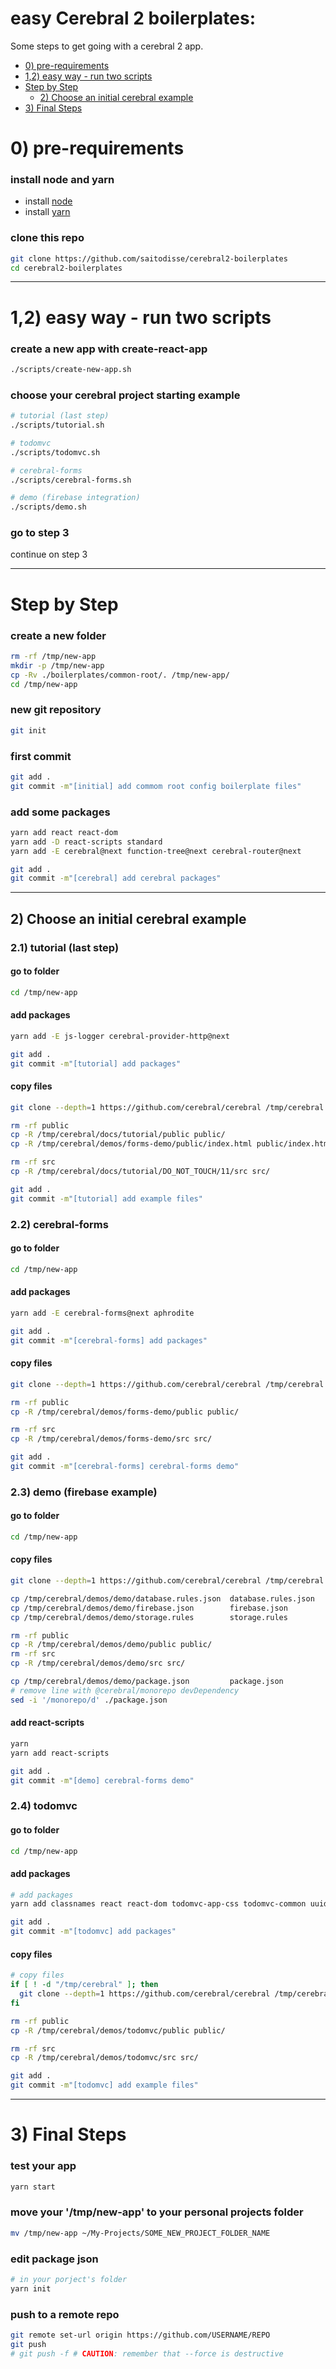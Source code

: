 # easy Cerebral 2 boilerplates:

Some steps to get going with a cerebral 2 app.

<!-- MarkdownTOC -->

- [0\) pre-requirements](#0-pre-requirements)
- [1,2\) easy way - run two scripts](#12-easy-way---run-two-scripts)
- [Step by Step](#step-by-step)
    - [2\) Choose an initial cerebral example](#2-choose-an-initial-cerebral-example)
- [3\) Final Steps](#3-final-steps)

<!-- /MarkdownTOC -->



# 0) pre-requirements

### install node and yarn

- install [node](https://nodejs.org/en/)
- install [yarn](https://yarnpkg.com/)

### clone this repo

```sh
git clone https://github.com/saitodisse/cerebral2-boilerplates
cd cerebral2-boilerplates
```




--------



# 1,2) easy way - run two scripts

### create a new app with create-react-app

```sh
./scripts/create-new-app.sh
```


### choose your cerebral project starting example

```sh
# tutorial (last step)
./scripts/tutorial.sh

# todomvc
./scripts/todomvc.sh

# cerebral-forms
./scripts/cerebral-forms.sh

# demo (firebase integration)
./scripts/demo.sh
```


### go to step 3

continue on step 3



--------------



# Step by Step

### create a new folder

```sh
rm -rf /tmp/new-app
mkdir -p /tmp/new-app
cp -Rv ./boilerplates/common-root/. /tmp/new-app/
cd /tmp/new-app
```




### new git repository

```sh
git init
```




### first commit

```sh
git add .
git commit -m"[initial] add commom root config boilerplate files"
```




### add some packages

```sh
yarn add react react-dom
yarn add -D react-scripts standard
yarn add -E cerebral@next function-tree@next cerebral-router@next

git add .
git commit -m"[cerebral] add cerebral packages"
```





-------





## 2) Choose an initial cerebral example




### 2.1) tutorial (last step)

#### go to folder

```sh
cd /tmp/new-app
```



#### add packages

```sh
yarn add -E js-logger cerebral-provider-http@next

git add .
git commit -m"[tutorial] add packages"
```



#### copy files

```sh
git clone --depth=1 https://github.com/cerebral/cerebral /tmp/cerebral

rm -rf public
cp -R /tmp/cerebral/docs/tutorial/public public/
cp -R /tmp/cerebral/demos/forms-demo/public/index.html public/index.html

rm -rf src
cp -R /tmp/cerebral/docs/tutorial/DO_NOT_TOUCH/11/src src/

git add .
git commit -m"[tutorial] add example files"
```








### 2.2) cerebral-forms

#### go to folder

```sh
cd /tmp/new-app
```



#### add packages

```sh
yarn add -E cerebral-forms@next aphrodite

git add .
git commit -m"[cerebral-forms] add packages"
```



#### copy files


```sh
git clone --depth=1 https://github.com/cerebral/cerebral /tmp/cerebral

rm -rf public
cp -R /tmp/cerebral/demos/forms-demo/public public/

rm -rf src
cp -R /tmp/cerebral/demos/forms-demo/src src/

git add .
git commit -m"[cerebral-forms] cerebral-forms demo"
```








### 2.3) demo (firebase example)

#### go to folder

```sh
cd /tmp/new-app
```

#### copy files

```sh
git clone --depth=1 https://github.com/cerebral/cerebral /tmp/cerebral

cp /tmp/cerebral/demos/demo/database.rules.json  database.rules.json
cp /tmp/cerebral/demos/demo/firebase.json        firebase.json
cp /tmp/cerebral/demos/demo/storage.rules        storage.rules

rm -rf public
cp -R /tmp/cerebral/demos/demo/public public/
rm -rf src
cp -R /tmp/cerebral/demos/demo/src src/

cp /tmp/cerebral/demos/demo/package.json         package.json
# remove line with @cerebral/monorepo devDependency
sed -i '/monorepo/d' ./package.json
```


#### add react-scripts

```sh
yarn
yarn add react-scripts

git add .
git commit -m"[demo] cerebral-forms demo"
```








### 2.4) todomvc

#### go to folder

```sh
cd /tmp/new-app
```

#### add packages

```sh
# add packages
yarn add classnames react react-dom todomvc-app-css todomvc-common uuid

git add .
git commit -m"[todomvc] add packages"
```


#### copy files

```sh
# copy files
if [ ! -d "/tmp/cerebral" ]; then
  git clone --depth=1 https://github.com/cerebral/cerebral /tmp/cerebral
fi

rm -rf public
cp -R /tmp/cerebral/demos/todomvc/public public/

rm -rf src
cp -R /tmp/cerebral/demos/todomvc/src src/

git add .
git commit -m"[todomvc] add example files"
```




----------




# 3) Final Steps



### test your app

```sh
yarn start
```



### move your '/tmp/new-app' to your personal projects folder

```sh
mv /tmp/new-app ~/My-Projects/SOME_NEW_PROJECT_FOLDER_NAME
```



### edit package json

```sh
# in your porject's folder
yarn init
```



### push to a remote repo

```sh
git remote set-url origin https://github.com/USERNAME/REPO
git push
# git push -f # CAUTION: remember that --force is destructive
```

